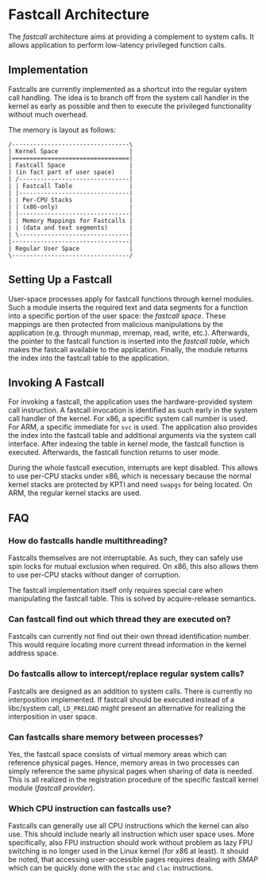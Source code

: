 <!-- SPDX-License-Identifier: GPL-2.0 -->

# Fastcall Architecture

The _fastcall_ architecture aims at providing a complement to system calls.
It allows application to perform low-latency privileged function calls.

## Implementation

Fastcalls are currently implemented as a shortcut into the regular system call
handling.
The idea is to branch off from the system call handler in the kernel as early
as possible and then to execute the privileged functionality without much
overhead.

The memory is layout as follows:

```
/---------------------------------\
| Kernel Space                    |
|=================================|
| Fastcall Space                  |
| (in fact part of user space)    |
| /-------------------------------|
| | Fastcall Table                |
| |-------------------------------|
| | Per-CPU Stacks                |
| | (x86-only)                    |
| |-------------------------------|
| | Memory Mappings for Fastcalls |
| | (data and text segments)      |
| \-------------------------------|
|---------------------------------|
| Regular User Space              |
\---------------------------------/
```

## Setting Up a Fastcall

User-space processes apply for fastcall functions through kernel modules.
Such a module inserts the required text and data segments for a function into
a specific portion of the user space: the _fastcall space_.
These mappings are then protected from malicious manipulations by the
application (e.g. through munmap, mremap, read, write, etc.).
Afterwards, the pointer to the fastcall function is inserted into the _fastcall
table_, which makes the fastcall available to the application.
Finally, the module returns the index into the fastcall table to the
application.

## Invoking A Fastcall

For invoking a fastcall, the application uses the hardware-provided system call
instruction.
A fastcall invocation is identified as such early in the system call handler of
the kernel.
For x86, a specific system call number is used.
For ARM, a specific immediate for `svc` is used.
The application also provides the index into the fastcall table and additional
arguments via the system call interface.
After indexing the table in kernel mode, the fastcall function is executed.
Afterwards, the fastcall function returns to user mode.

During the whole fastcall execution, interrupts are kept disabled.
This allows to use per-CPU stacks under x86, which is necessary because the
normal kernel stacks are protected by KPTI and need `swapgs` for being located.
On ARM, the regular kernel stacks are used.

## FAQ

### How do fastcalls handle multithreading?

Fastcalls themselves are not interruptable.
As such, they can safely use spin locks for mutual exclusion when required.
On x86, this also allows them to use per-CPU stacks without danger of
corruption.

The fastcall implementation itself only requires special care when manipulating
the fastcall table.
This is solved by acquire-release semantics.

### Can fastcall find out which thread they are executed on?

Fastcalls can currently not find out their own thread identification number.
This would require locating more current thread information in the kernel
address space.

### Do fastcalls allow to intercept/replace regular system calls?

Fastcalls are designed as an addition to system calls.
There is currently no interposition implemented.
If fastcall should be executed instead of a libc/system call, `LD_PRELOAD` might
present an alternative for realizing the interposition in user space.

### Can fastcalls share memory between processes?

Yes, the fastcall space consists of virtual memory areas which can reference
physical pages.
Hence, memory areas in two processes can simply reference the same physical
pages when sharing of data is needed.
This is all realized in the registration procedure of the specific fastcall
kernel module (_fastcall provider_).

### Which CPU instruction can fastcalls use?

Fastcalls can generally use all CPU instructions which the kernel can also use.
This should include nearly all instruction which user space uses.
More specifically, also FPU instruction should work without problem as lazy FPU
switching is no longer used in the Linux kernel (for x86 at least).
It should be noted, that accessing user-accessible pages requires dealing with
_SMAP_ which can be quickly done with the `stac` and `clac` instructions.
